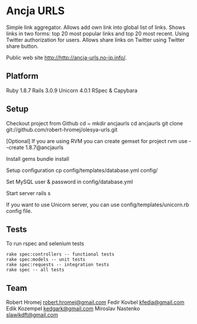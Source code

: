 Ancja URLS
==========

Simple link aggregator. Allows add own link into global list of links. Shows links in two forms: top 20 most popular links
and top 20 most recent. Using Twitter authorization for users. Allows share links on Twitter using Twitter share button.

Public web site <http://http://ancja-urls.no-ip.info/>.

Platform
--------

Ruby 1.8.7
Rails 3.0.9
Unicorn 4.0.1
RSpec & Capybara

Setup
-----

Checkout project from Github
    cd ~
    mkdir ancjaurls
    cd ancjaurls
    git clone git://github.com/robert-hromej/olesya-urls.git

[Optional] If you are using RVM you can create gemset for project
    rvm use --create 1.8.7@ancjaurls

Install gems
    bundle install

Setup configuration
    cp config/templates/database.yml config/

Set MySQL user & password in config/database.yml

Start server
    rails s

If you want to use Unicorn server, you can use config/templates/unicorn.rb config file.

Tests
-----

To run rspec and selenium tests

    rake spec:controllers -- functional tests
    rake spec:models -- unit tests
    rake spec:requests -- integration tests
    rake spec -- all tests

Team
----

Robert Hromej <robert.hromej@gmail.com>
Fedir Kovbel <kfedia@gmail.com>
Edik Kozempel <kedgark@gmail.com>
Miroslav Nastenko <slawikdft@gmail.com>
